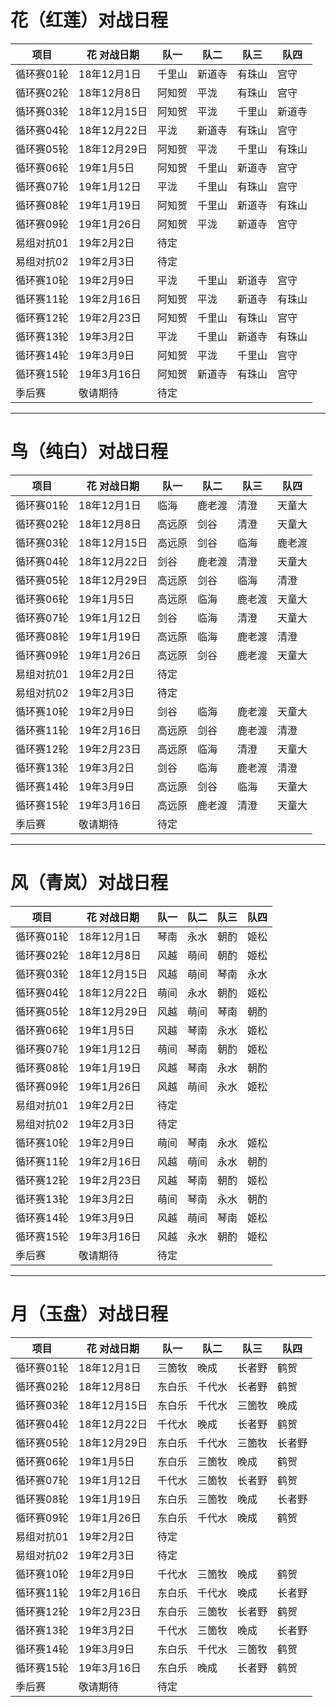 # 花（红莲）对战日程

|   项目   | 花 对战日期| 队一 | 队二 | 队三 | 队四 |
|----------|------------|------|------|------|------|
|循环赛01轮|18年12月1日	|千里山|新道寺|有珠山|宫守|
|循环赛02轮|18年12月8日|阿知贺|平泷|有珠山|宫守|
|循环赛03轮|18年12月15日|阿知贺|平泷|千里山|新道寺|
|循环赛04轮|18年12月22日|平泷|新道寺|有珠山|宫守|
|循环赛05轮|18年12月29日|阿知贺|平泷|千里山|有珠山|
|循环赛06轮|19年1月5日|阿知贺|千里山|新道寺|宫守|
|循环赛07轮|19年1月12日|平泷|千里山|有珠山|宫守|
|循环赛08轮|19年1月19日|阿知贺|千里山|新道寺|有珠山|
|循环赛09轮|19年1月26日|阿知贺|平泷|新道寺|宫守|
|易组对抗01|19年2月2日|待定|
|易组对抗02|19年2月3日|待定|
|循环赛10轮|19年2月9日|平泷|千里山|新道寺|宫守|
|循环赛11轮|19年2月16日|阿知贺|平泷|新道寺|有珠山|
|循环赛12轮|19年2月23日|阿知贺|千里山|有珠山|宫守|
|循环赛13轮|19年3月2日|平泷|千里山|新道寺|有珠山|
|循环赛14轮|19年3月9日|阿知贺|平泷|千里山|宫守|
|循环赛15轮|19年3月16日|阿知贺|新道寺|有珠山|宫守|
|季后赛|敬请期待|待定|

-----

# 鸟（纯白）对战日程

|   项目   | 花 对战日期| 队一 | 队二 | 队三 | 队四 |
|----------|------------|------|------|------|------|
|循环赛01轮|18年12月1日	|临海|鹿老渡|清澄|天童大|
|循环赛02轮|18年12月8日|高远原|剑谷|清澄|天童大|
|循环赛03轮|18年12月15日|高远原|剑谷|临海|鹿老渡|
|循环赛04轮|18年12月22日|剑谷|鹿老渡|清澄|天童大|
|循环赛05轮|18年12月29日|高远原|剑谷|临海|清澄|
|循环赛06轮|19年1月5日|高远原|临海|鹿老渡|天童大|
|循环赛07轮|19年1月12日|剑谷|临海|清澄|天童大|
|循环赛08轮|19年1月19日|高远原|临海|鹿老渡|清澄|
|循环赛09轮|19年1月26日|高远原|剑谷|鹿老渡|天童大|
|易组对抗01|19年2月2日|待定|
|易组对抗02|19年2月3日|待定|
|循环赛10轮|19年2月9日|剑谷|临海|鹿老渡|天童大|
|循环赛11轮|19年2月16日|高远原|剑谷|鹿老渡|清澄|
|循环赛12轮|19年2月23日|高远原|临海|清澄|天童大|
|循环赛13轮|19年3月2日|剑谷|临海|鹿老渡|清澄|
|循环赛14轮|19年3月9日|高远原|剑谷|临海|天童大|
|循环赛15轮|19年3月16日|高远原|鹿老渡|清澄|天童大|
|季后赛|敬请期待|待定|

-----

# 风（青岚）对战日程

|   项目   | 花 对战日期| 队一 | 队二 | 队三 | 队四 |
|----------|------------|------|------|------|------|
|循环赛01轮|18年12月1日	|琴南|永水|朝酌|姬松|
|循环赛02轮|18年12月8日|风越|萌间|朝酌|姬松|
|循环赛03轮|18年12月15日|风越|萌间|琴南|永水|
|循环赛04轮|18年12月22日|萌间|永水|朝酌|姬松|
|循环赛05轮|18年12月29日|风越|萌间|琴南|朝酌|
|循环赛06轮|19年1月5日|风越|琴南|永水|姬松|
|循环赛07轮|19年1月12日|萌间|琴南|朝酌|姬松|
|循环赛08轮|19年1月19日|风越|琴南|永水|朝酌|
|循环赛09轮|19年1月26日|风越|萌间|永水|姬松|
|易组对抗01|19年2月2日|待定|
|易组对抗02|19年2月3日|待定|
|循环赛10轮|19年2月9日|萌间|琴南|永水|姬松|
|循环赛11轮|19年2月16日|风越|萌间|永水|朝酌|
|循环赛12轮|19年2月23日|风越|琴南|朝酌|姬松|
|循环赛13轮|19年3月2日|萌间|琴南|永水|朝酌|
|循环赛14轮|19年3月9日|风越|萌间|琴南|姬松|
|循环赛15轮|19年3月16日|风越|永水|朝酌|姬松|
|季后赛|敬请期待|待定|

-----

# 月（玉盘）对战日程

|   项目   | 花 对战日期| 队一 | 队二 | 队三 | 队四 |
|----------|------------|------|------|------|------|
|循环赛01轮|18年12月1日	|三箇牧|晚成|长者野|鹤贺|
|循环赛02轮|18年12月8日|东白乐|千代水|长者野|鹤贺|
|循环赛03轮|18年12月15日|东白乐|千代水|三箇牧|晚成|
|循环赛04轮|18年12月22日|千代水|晚成|长者野|鹤贺|
|循环赛05轮|18年12月29日|东白乐|千代水|三箇牧|长者野|
|循环赛06轮|19年1月5日|东白乐|三箇牧|晚成|鹤贺|
|循环赛07轮|19年1月12日|千代水|三箇牧|长者野|鹤贺|
|循环赛08轮|19年1月19日|东白乐|三箇牧|晚成|长者野|
|循环赛09轮|19年1月26日|东白乐|千代水|晚成|鹤贺|
|易组对抗01|19年2月2日|待定|
|易组对抗02|19年2月3日|待定|
|循环赛10轮|19年2月9日|千代水|三箇牧|晚成|鹤贺	|
|循环赛11轮|19年2月16日|东白乐|千代水|晚成|长者野|
|循环赛12轮|19年2月23日|东白乐|三箇牧|长者野|鹤贺|
|循环赛13轮|19年3月2日|千代水|三箇牧|晚成|长者野|
|循环赛14轮|19年3月9日|东白乐|千代水|三箇牧|鹤贺|
|循环赛15轮|19年3月16日|东白乐|晚成|长者野|鹤贺|
|季后赛|敬请期待|待定|

